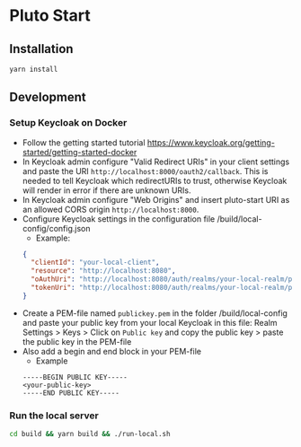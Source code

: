 # Pluto Start

## Installation

```bash
yarn install
```

## Development

### Setup Keycloak on Docker

- Follow the getting started tutorial https://www.keycloak.org/getting-started/getting-started-docker
- In Keycloak admin configure "Valid Redirect URIs" in your client settings and paste the URI `http://localhost:8000/oauth2/callback`. This is needed to tell Keycloak which redirectURIs to trust, otherwise Keycloak will render in error if there are unknown URIs.
- In Keycloak admin configure "Web Origins" and insert pluto-start URI as an allowed CORS origin `http://localhost:8000`.
- Configure Keycloak settings in the configuration file /build/local-config/config.json
  - Example:
  ```json
  {
    "clientId": "your-local-client",
    "resource": "http://localhost:8080",
    "oAuthUri": "http://localhost:8080/auth/realms/your-local-realm/protocol/openid-connect/auth",
    "tokenUri": "http://localhost:8080/auth/realms/your-local-realm/protocol/openid-connect/token"
  }
  ```
- Create a PEM-file named `publickey.pem` in the folder /build/local-config and paste your public key from your local Keycloak in this file: Realm Settings > Keys > Click on `Public key` and copy the public key > paste the public key in the PEM-file
- Also add a begin and end block in your PEM-file
  - Example
  ```
  -----BEGIN PUBLIC KEY-----
  <your-public-key>
  -----END PUBLIC KEY-----
  ```

### Run the local server

```bash
cd build && yarn build && ./run-local.sh
```
